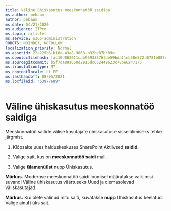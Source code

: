 ```yaml
---
title: Väline ühiskasutus meeskonnatöö saidiga
ms.author: pebaum
author: pebaum
ms.date: 04/21/2020
ms.audience: ITPro
ms.topic: article
ms.service: o365-administration
ROBOTS: NOINDEX, NOFOLLOW
localization_priority: Normal
ms.assetid: 22a229b6-b18a-43a8-9868-b32be87bc09e
ms.openlocfilehash: fac10d862611cab95933576fde59bdaf1eb58e572d6781b087c48d2c332e205d
ms.sourcegitcommit: b5f7da89a650d2915dc652449623c78be6247175
ms.translationtype: MT
ms.contentlocale: et-EE
ms.lasthandoff: 08/05/2021
ms.locfileid: "53977689"
---
```

# <a name="external-sharing-with-a-team-site"></a>Väline ühiskasutus meeskonnatöö saidiga

Meeskonnatöö saitide välise kasutajate ühiskasutuse sisselülimiseks tehke järgmist. 
  
1. Klõpsake uues halduskeskuses SharePoint Aktiivsed **saidid**.
  
2. Valige sait, kus on **meeskonnatöö saidi** mall. 
  
3. Valige **ülamenüüst** nupp Ühiskasutus. 
  
 **Märkus.** Modernse meeskonnatöö saidi loomisel määratakse vaikimisi suvandi Väline ühiskasutus väärtuseks Uued ja olemasolevad väliskasutajad. 
  
 **Märkus.** Kui olete valinud mitu saiti, kuvatakse **nupp** Ühiskasutus keelatud. Valige ainult üks sait. 
  

